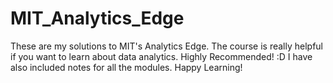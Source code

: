 # MIT_Analytics_Edge
These are my solutions to MIT's Analytics Edge. The course is really helpful if you want to learn about data analytics. Highly Recommended! :D
I have also included notes for all the modules. Happy Learning!
